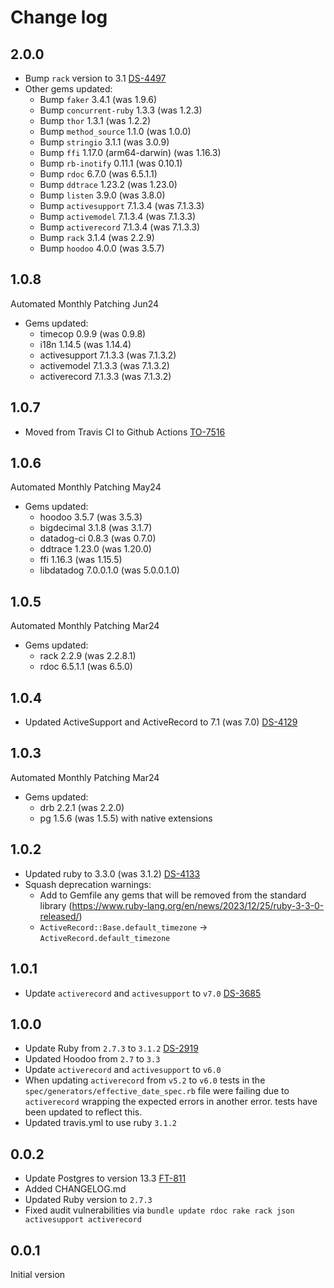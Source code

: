 # Change log

## 2.0.0

- Bump `rack` version to 3.1 [DS-4497](https://loyaltynz.atlassian.net/browse/DS-4497)
- Other gems updated:
  - Bump `faker` 3.4.1 (was 1.9.6)
  - Bump `concurrent-ruby` 1.3.3 (was 1.2.3)
  - Bump `thor` 1.3.1 (was 1.2.2)
  - Bump `method_source` 1.1.0 (was 1.0.0)
  - Bump `stringio` 3.1.1 (was 3.0.9)
  - Bump `ffi` 1.17.0 (arm64-darwin) (was 1.16.3)
  - Bump `rb-inotify` 0.11.1 (was 0.10.1)
  - Bump `rdoc` 6.7.0 (was 6.5.1.1)
  - Bump `ddtrace` 1.23.2 (was 1.23.0)
  - Bump `listen` 3.9.0 (was 3.8.0)
  - Bump `activesupport` 7.1.3.4 (was 7.1.3.3)
  - Bump `activemodel` 7.1.3.4 (was 7.1.3.3)
  - Bump `activerecord` 7.1.3.4 (was 7.1.3.3)
  - Bump `rack` 3.1.4 (was 2.2.9)
  - Bump `hoodoo` 4.0.0 (was 3.5.7)

## 1.0.8

Automated Monthly Patching Jun24
- Gems updated:
  - timecop 0.9.9 (was 0.9.8)
  - i18n 1.14.5 (was 1.14.4)
  - activesupport 7.1.3.3 (was 7.1.3.2)
  - activemodel 7.1.3.3 (was 7.1.3.2)
  - activerecord 7.1.3.3 (was 7.1.3.2)

## 1.0.7

- Moved from Travis CI to Github Actions [TO-7516](https://loyaltynz.atlassian.net/browse/TO-7516)

## 1.0.6

Automated Monthly Patching May24
- Gems updated:
  - hoodoo 3.5.7 (was 3.5.3)
  - bigdecimal 3.1.8 (was 3.1.7)
  - datadog-ci 0.8.3 (was 0.7.0)
  - ddtrace 1.23.0 (was 1.20.0)
  - ffi 1.16.3 (was 1.15.5)
  - libdatadog 7.0.0.1.0 (was 5.0.0.1.0)

## 1.0.5

Automated Monthly Patching Mar24
- Gems updated:
  - rack 2.2.9 (was 2.2.8.1)
  - rdoc 6.5.1.1 (was 6.5.0)

## 1.0.4

- Updated ActiveSupport and ActiveRecord to 7.1 (was 7.0) [DS-4129](https://loyaltynz.atlassian.net/browse/DS-4129)

## 1.0.3

Automated Monthly Patching Mar24
- Gems updated:
  - drb 2.2.1 (was 2.2.0)
  - pg 1.5.6 (was 1.5.5) with native extensions

## 1.0.2

- Updated ruby to 3.3.0 (was 3.1.2) [DS-4133](https://loyaltynz.atlassian.net/browse/DS-4133)
- Squash deprecation warnings:
  - Add to Gemfile any gems that will be removed from the standard library (https://www.ruby-lang.org/en/news/2023/12/25/ruby-3-3-0-released/)
  - `ActiveRecord::Base.default_timezone` -> `ActiveRecord.default_timezone`

## 1.0.1

- Update `activerecord` and `activesupport` to `v7.0` [DS-3685](https://loyaltynz.atlassian.net/browse/DS-3685)

## 1.0.0

- Update Ruby from `2.7.3` to `3.1.2` [DS-2919](https://loyaltynz.atlassian.net/browse/FT-2919)
- Updated Hoodoo from `2.7` to `3.3`
- Update `activerecord` and `activesupport` to `v6.0`
- When updating `activerecord` from `v5.2` to `v6.0` tests in the `spec/generators/effective_date_spec.rb`
  file were failing due to `activerecord` wrapping the expected errors in another error. tests have
  been updated to reflect this.
- Updated travis.yml to use ruby `3.1.2`

## 0.0.2

- Update Postgres to version 13.3 [FT-811](https://loyaltynz.atlassian.net/browse/FT-811)
- Added CHANGELOG.md
- Updated Ruby version to `2.7.3`
- Fixed audit vulnerabilities via `bundle update rdoc rake rack json activesupport activerecord`

## 0.0.1

Initial version
